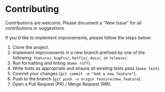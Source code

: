 # Contributing

Contributions are welcome. Please document a "New Issue" for all contributions or suggestions.

If you'd like to implement improvements, please follow the steps below:

1. Clone the project.
2. Implement improvements in a new branch prefixed by one of the following: `feature/`, `bugfix/`, `hotfix/`, `docs/`, or `release/`.
3. Run formatting and linting (`make ruff`).
4. Write tests as appropriate and ensure all existing tests pass (`make test`).
5. Commit your changes (`git commit -m "Add a new feature"`).
6. Push to the branch (`git push -u origin feature/new_feature`).
7. Open a Pull Request (PR) / Merge Request (MR).